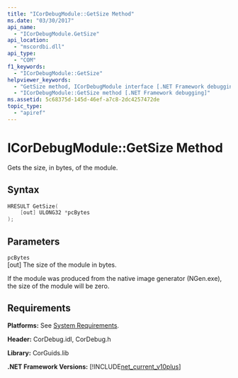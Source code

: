 ```yaml
---
title: "ICorDebugModule::GetSize Method"
ms.date: "03/30/2017"
api_name: 
  - "ICorDebugModule.GetSize"
api_location: 
  - "mscordbi.dll"
api_type: 
  - "COM"
f1_keywords: 
  - "ICorDebugModule::GetSize"
helpviewer_keywords: 
  - "GetSize method, ICorDebugModule interface [.NET Framework debugging]"
  - "ICorDebugModule::GetSize method [.NET Framework debugging]"
ms.assetid: 5c68375d-145d-46ef-a7c8-2dc4257472de
topic_type: 
  - "apiref"
---
```

# ICorDebugModule::GetSize Method
Gets the size, in bytes, of the module.  
  
## Syntax  
  
```cpp  
HRESULT GetSize(  
    [out] ULONG32 *pcBytes  
);  
```  
  
## Parameters  
 `pcBytes`  
 [out] The size of the module in bytes.  
  
 If the module was produced from the native image generator (NGen.exe), the size of the module will be zero.  
  
## Requirements  
 **Platforms:** See [System Requirements](../../../../docs/framework/get-started/system-requirements.md).  
  
 **Header:** CorDebug.idl, CorDebug.h  
  
 **Library:** CorGuids.lib  
  
 **.NET Framework Versions:** [!INCLUDE[net_current_v10plus](../../../../includes/net-current-v10plus-md.md)]
